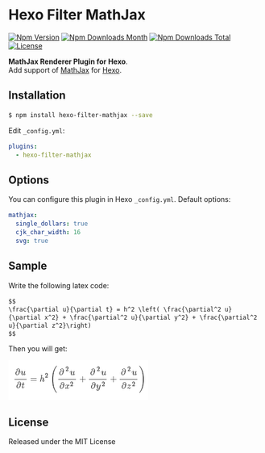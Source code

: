 # Hexo Filter MathJax

[![Npm Version](https://img.shields.io/npm/v/hexo-filter-mathjax.svg)](https://npmjs.org/package/hexo-filter-mathjax)
[![Npm Downloads Month](https://img.shields.io/npm/dm/hexo-filter-mathjax.svg)](https://npmjs.org/package/hexo-filter-mathjax)
[![Npm Downloads Total](https://img.shields.io/npm/dt/hexo-filter-mathjax.svg)](https://npmjs.org/package/hexo-filter-mathjax)
[![License](https://img.shields.io/npm/l/hexo-filter-mathjax.svg)](https://npmjs.org/package/hexo-filter-mathjax)

**MathJax Renderer Plugin for Hexo**.  
Add support of [MathJax](http://www.mathjax.org/) for [Hexo](http://hexo.io/).

## Installation
```bash
$ npm install hexo-filter-mathjax --save
```
Edit `_config.yml`:
```yaml
plugins:
  - hexo-filter-mathjax
```

## Options

You can configure this plugin in Hexo `_config.yml`. Default options:

```yaml
mathjax:
  single_dollars: true
  cjk_char_width: 16
  svg: true
```

## Sample

Write the following latex code:
```
$$
\frac{\partial u}{\partial t} = h^2 \left( \frac{\partial^2 u}{\partial x^2} + \frac{\partial^2 u}{\partial y^2} + \frac{\partial^2 u}{\partial z^2}\right)
$$
```
Then you will get:

![sample](sample.png)

## License
Released under the MIT License
